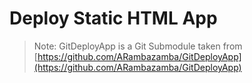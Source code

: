 # Deploy Static HTML App

> Note: GitDeployApp is a Git Submodule taken from [https://github.com/ARambazamba/GitDeployApp](https://github.com/ARambazamba/GitDeployApp)
